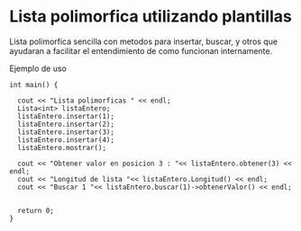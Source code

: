 # Lista polimorfica utilizando plantillas

Lista polimorfica sencilla con metodos para insertar, buscar, y otros que ayudaran a facilitar el entendimiento de como funcionan internamente.

Ejemplo de uso



    int main() {
  
      cout << "Lista polimorficas " << endl;
      Lista<int> listaEntero;
      listaEntero.insertar(1);
      listaEntero.insertar(2);
      listaEntero.insertar(3);
      listaEntero.insertar(4);
      listaEntero.mostrar();
  
      cout << "Obtener valor en posicion 3 : "<< listaEntero.obtener(3) << endl;
      cout << "Longitud de lista "<< listaEntero.Longitud() << endl;
      cout << "Buscar 1 "<< listaEntero.buscar(1)->obtenerValor() << endl;


      return 0;
    }
